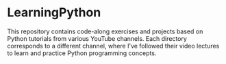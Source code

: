 # LearningPython
This repository contains code-along exercises and projects based on Python tutorials from various YouTube channels. Each directory corresponds to a different channel, where I've followed their video lectures to learn and practice Python programming concepts.
